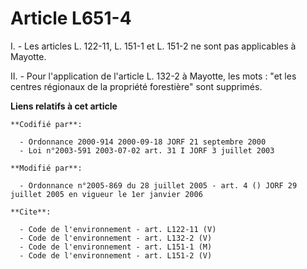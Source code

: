 # Article L651-4

I. - Les articles L. 122-11, L. 151-1 et L. 151-2 ne sont pas applicables à Mayotte.

II. - Pour l'application de l'article L. 132-2 à Mayotte, les mots : "et les centres régionaux de la propriété forestière"
sont supprimés.

**Liens relatifs à cet article**

	**Codifié par**:

	  - Ordonnance 2000-914 2000-09-18 JORF 21 septembre 2000
	  - Loi n°2003-591 2003-07-02 art. 31 I JORF 3 juillet 2003

	**Modifié par**:

	  - Ordonnance n°2005-869 du 28 juillet 2005 - art. 4 () JORF 29 juillet 2005 en vigueur le 1er janvier 2006

	**Cite**:

	  - Code de l'environnement - art. L122-11 (V)
	  - Code de l'environnement - art. L132-2 (V)
	  - Code de l'environnement - art. L151-1 (M)
	  - Code de l'environnement - art. L151-2 (V)
